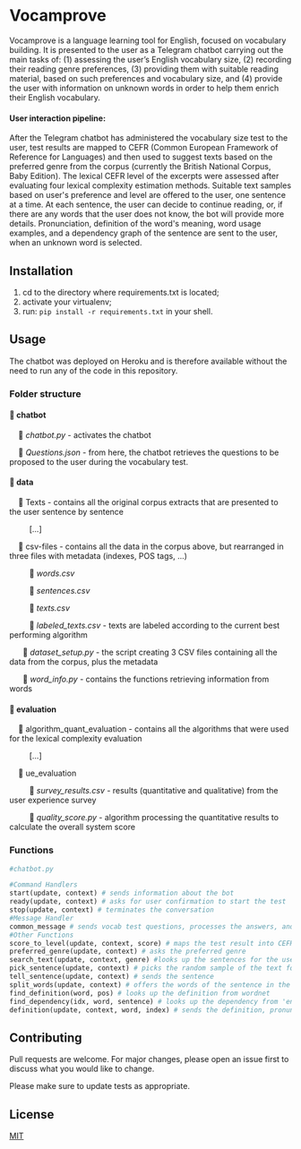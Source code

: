 # Vocamprove

Vocamprove is a language learning tool for English, focused on vocabulary building. It is presented to the user as a Telegram chatbot carrying out the main tasks of: (1) assessing the user’s English vocabulary size, (2) recording their reading genre preferences, (3) providing them with suitable reading material, based on such preferences and vocabulary size, and (4) provide the user with information on unknown words in order to help them enrich their English vocabulary. 

#### User interaction pipeline:
After the Telegram chatbot has administered the vocabulary size test to the user, test results are mapped to CEFR (Common European Framework of Reference for Languages) and then used to suggest texts based on the preferred genre from the corpus (currently the British National Corpus, Baby Edition). The lexical CEFR level of the excerpts were assessed after evaluating four lexical complexity estimation methods. Suitable text samples based on user's preference and level are offered to the user, one sentence at a time. At each sentence, the user can decide to continue reading, or, if there are any words that the user does not know, the bot will provide more details. Pronunciation, definition of the word's meaning, word usage examples, and a dependency graph of the sentence are sent to the user, when an unknown word is selected.

## Installation

1. cd to the directory where requirements.txt is located;
2. activate your virtualenv;
3. run: `pip install -r requirements.txt` in your shell.


## Usage
The chatbot was deployed on Heroku and is therefore available without the need to run any of the code in this repository.

### Folder structure
#### 📁 chatbot

&nbsp;&nbsp;&nbsp;&nbsp;📄 _chatbot.py_ - activates the chatbot

&nbsp;&nbsp;&nbsp;&nbsp;📄 _Questions.json_ - from here, the chatbot retrieves the questions to be proposed to the user during the vocabulary test.

#### 📁 data

&nbsp;&nbsp;&nbsp;&nbsp;📁 Texts - contains all the original corpus extracts that are presented to the user sentence by sentence

&nbsp;&nbsp;&nbsp;&nbsp;&nbsp;&nbsp;&nbsp;&nbsp;  [...]

&nbsp;&nbsp;&nbsp;&nbsp;📁 csv-files - contains all the data in the corpus above, but rearranged in three files with metadata (indexes, POS tags, ...)

&nbsp;&nbsp;&nbsp;&nbsp;&nbsp;&nbsp;&nbsp;&nbsp;  📄 _words.csv_
  
&nbsp;&nbsp;&nbsp;&nbsp;&nbsp;&nbsp;&nbsp;&nbsp;  📄 _sentences.csv_
  
&nbsp;&nbsp;&nbsp;&nbsp;&nbsp;&nbsp;&nbsp;&nbsp;  📄 _texts.csv_
  
&nbsp;&nbsp;&nbsp;&nbsp;&nbsp;&nbsp;&nbsp;&nbsp;  📄 _labeled_texts.csv_ - texts are labeled according to the current best performing algorithm

&nbsp;&nbsp;&nbsp;&nbsp;&nbsp;&nbsp;📄 _dataset_setup.py_ - the script creating 3 CSV files containing all the data from the corpus, plus the metadata 

&nbsp;&nbsp;&nbsp;&nbsp;&nbsp;&nbsp;📄 _word_info.py_ - contains the functions retrieving information from words

#### 📁 evaluation

&nbsp;&nbsp;&nbsp;&nbsp;📁 algorithm_quant_evaluation - contains all the algorithms that were used for the lexical complexity evaluation
  
&nbsp;&nbsp;&nbsp;&nbsp;&nbsp;&nbsp;&nbsp;&nbsp;  [...]

&nbsp;&nbsp;&nbsp;&nbsp;📁 ue_evaluation
  
&nbsp;&nbsp;&nbsp;&nbsp;&nbsp;&nbsp;&nbsp;&nbsp;  📄 _survey_results.csv_ - results (quantitative and qualitative) from the user experience survey
  
&nbsp;&nbsp;&nbsp;&nbsp;&nbsp;&nbsp;&nbsp;&nbsp;  📄 _quality_score.py_ - algorithm processing the quantitative results to calculate the overall system score 

### Functions

```python
#chatbot.py

#Command Handlers
start(update, context) # sends information about the bot
ready(update, context) # asks for user confirmation to start the test
stop(update, context) # terminates the conversation
#Message Handler
common_message # sends vocab test questions, processes the answers, and communicates the result 
#Other Functions
score_to_level(update, context, score) # maps the test result into CEFR level
preferred_genre(update, context) # asks the preferred genre
search_text(update, context, genre) #looks up the sentences for the user based on genre and level 
pick_sentence(update, context) # picks the random sample of the text for the user
tell_sentence(update, context) # sends the sentence
split_words(update, context) # offers the words of the sentence in the form of seperate buttons to the user to choose the unknown one
find_definition(word, pos) # looks up the definition from wordnet
find_dependency(idx, word, sentence) # looks up the dependency from 'en_core_web_sm' model of Spacy package
definition(update, context, word, index) # sends the definition, pronunciation and dependency
```

## Contributing
Pull requests are welcome. For major changes, please open an issue first to discuss what you would like to change.

Please make sure to update tests as appropriate.

## License
[MIT](https://choosealicense.com/licenses/mit/)
